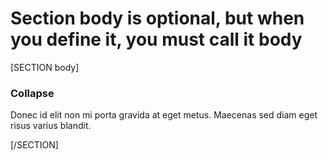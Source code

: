 # Section body is optional, but when you define it, you must call it body

[SECTION body]

### Collapse
Donec id elit non mi porta gravida at eget metus. Maecenas sed diam eget risus varius blandit.

[/SECTION]
